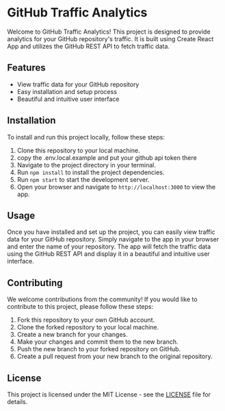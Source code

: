 # GitHub Traffic Analytics

Welcome to GitHub Traffic Analytics! This project is designed to provide analytics for your GitHub repository's traffic. It is built using Create React App and utilizes the GitHub REST API to fetch traffic data.

## Features

- View traffic data for your GitHub repository
- Easy installation and setup process
- Beautiful and intuitive user interface

## Installation

To install and run this project locally, follow these steps:

1. Clone this repository to your local machine.
2. copy the .env.local.example and put your github api token there
3. Navigate to the project directory in your terminal.
4. Run `npm install` to install the project dependencies.
5. Run `npm start` to start the development server.
6. Open your browser and navigate to `http://localhost:3000` to view the app.

## Usage

Once you have installed and set up the project, you can easily view traffic data for your GitHub repository. Simply navigate to the app in your browser and enter the name of your repository. The app will fetch the traffic data using the GitHub REST API and display it in a beautiful and intuitive user interface.

## Contributing

We welcome contributions from the community! If you would like to contribute to this project, please follow these steps:

1. Fork this repository to your own GitHub account.
2. Clone the forked repository to your local machine.
3. Create a new branch for your changes.
4. Make your changes and commit them to the new branch.
5. Push the new branch to your forked repository on GitHub.
6. Create a pull request from your new branch to the original repository.

## License

This project is licensed under the MIT License - see the [LICENSE](LICENSE) file for details.